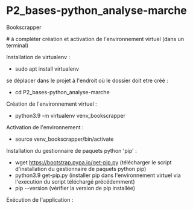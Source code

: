 # P2_bases-python_analyse-marche
Bookscrapper


# à compléter
 création et activation de l'environnement virtuel
 (dans un terminal)


Installation de virtualenv :
- sudo apt install virtualenv

se déplacer dans le projet à l'endroit où le dossier doit etre créé :
- cd P2_bases-python_analyse-marche

Création de l'environnement virtuel :
- python3.9 -m virtualenv venv_bookscrapper

Activation de l'environnement :
- source venv_bookscrapper/bin/activate

Installation du gestionnaire de paquets python 'pip' :
- wget https://bootstrap.pypa.io/get-pip.py (télécharger le script d'installation du gestionnaire de paquets python pip)
- python3.9 get-pip.py (installer pip dans l'environnement virtuel via l'execution du script téléchargé précédemment)
- pip --version (vérifier la version de pip installée)


Exécution de l'application :
